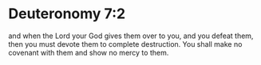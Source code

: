 # Deuteronomy 7:2

and when the Lord your God gives them over to you, and you defeat them, then you must devote them to complete destruction. You shall make no covenant with them and show no mercy to them.
